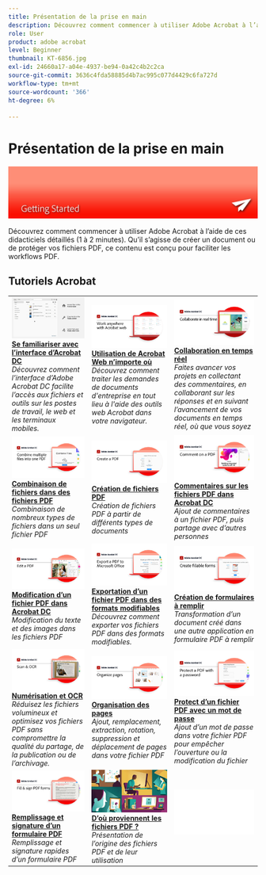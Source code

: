 ```yaml
---
title: Présentation de la prise en main
description: Découvrez comment commencer à utiliser Adobe Acrobat à l’aide de ces didacticiels détaillés (1 à 2 minutes)
role: User
product: adobe acrobat
level: Beginner
thumbnail: KT-6856.jpg
exl-id: 24660a17-a04e-4937-be94-0a42c4b2c2ca
source-git-commit: 3636c4fda58885d4b7ac995c077d4429c6fa727d
workflow-type: tm+mt
source-wordcount: '366'
ht-degree: 6%

---
```


# Présentation de la prise en main

![Image de prise en main d’Acrobat](../assets/Hero-GettingStarted.png)

Découvrez comment commencer à utiliser Adobe Acrobat à l’aide de ces didacticiels détaillés (1 à 2 minutes). Qu’il s’agisse de créer un document ou de protéger vos fichiers PDF, ce contenu est conçu pour faciliter les workflows PDF.

## Tutoriels Acrobat

<table style="table-layout:fixed">
<tr>
  <td>
    <a href="get-to-know-the-acrobat-dc-interface.md">
      <img alt="Découverte de l’interface Acrobat DC" src="../assets/Interface.jpg" />
    </a>
    <div>
    <a href="get-to-know-the-acrobat-dc-interface.md"><strong>Se familiariser avec l’interface d’Acrobat DC</strong></a>
    </div>
    <em>Découvrez comment l’interface d’Adobe Acrobat DC facilite l’accès aux fichiers et outils sur les postes de travail, le web et les terminaux mobiles.</em>
    <br>
  </td>
  <td>
    <a href="acrobatweb.md">
      <img alt="Utilisation de Acrobat Web n’importe où" src="../assets/Acrobatweb_1280.png" />
    </a>
    <div>
    <a href="acrobatweb.md"><strong>Utilisation de Acrobat Web n’importe où</strong></a>
    </div>
    <em>Découvrez comment traiter les demandes de documents d'entreprise en tout lieu à l'aide des outils web Acrobat dans votre navigateur.</em>
    <br>
  </td>
  <td>
    <a href="collaborate.md">
      <img alt="Collaboration en temps réel" src="../assets/Collaborate_1280.png" />
    </a>
    <div>
     <a href="collaborate.md"><strong>Collaboration en temps réel</strong></a>
    </div>
    <em>Faites avancer vos projets en collectant des commentaires, en collaborant sur les réponses et en suivant l’avancement de vos documents en temps réel, où que vous soyez</em>
    <br>
  </td>
</tr>
<tr>
  <td>
    <a href="combine-to-pdf.md">
      <img alt="Combine Files au format PDF" src="../assets/Combine.jpg" />
    </a>
    <div>
     <a href="combine-to-pdf.md"><strong>Combinaison de fichiers dans des fichiers PDF</strong></a>
    </div>
    <em>Combinaison de nombreux types de fichiers dans un seul fichier PDF</em>
    <br>
  </td>
  <td>
    <a href="create-pdf.md">
      <img alt="Création de fichiers PDF" src="../assets/Create.jpg" />
    </a>
    <div>
    <a href="create-pdf.md"><strong>Création de fichiers PDF</strong></a>
    </div>
    <em>Création de fichiers PDF à partir de différents types de documents</em>
    <br>
  </td>
  <td>
    <a href="comment-on-pdf-files.md">
      <img alt="Commentaires sur les fichiers PDF dans Acrobat DC" src="../assets/Comment.jpg" />
    </a>
    <div>
    <a href="comment-on-pdf-files.md"><strong>Commentaires sur les fichiers PDF dans Acrobat DC</strong></a>
    </div>
    <em>Ajout de commentaires à un fichier PDF, puis partage avec d’autres personnes</em>
    <br>
  </td>  
</tr>
<tr>
  <td>
    <a href="edit-pdf.md">
      <img alt="Modification d’un fichier PDF dans Acrobat DC" src="../assets/Edit.jpg" />
    </a>
    <div>
    <a href="edit-pdf.md"><strong>Modification d’un fichier PDF dans Acrobat DC</strong></a>
    </div>
    <em>Modification du texte et des images dans les fichiers PDF</em>
    <br>
  </td>
   <td>
    <a href="export-pdf.md">
      <img alt="Exportation d’un fichier PDF dans des formats modifiables" src="../assets/Export.jpg" />
    </a>
    <div>
    <a href="export-pdf.md"><strong>Exportation d’un fichier PDF dans des formats modifiables</strong></a>
    </div>
    <em>Découvrez comment exporter vos fichiers PDF dans des formats modifiables.</em>
    <br>
  </td>
  <td>
    <a href="create-fillable-forms.md">
      <img alt="Création de formulaires à remplir" src="../assets/Form.jpg" />
    </a>
    <div>
    <a href="create-fillable-forms.md"><strong>Création de formulaires à remplir</strong></a>
    </div>
    <em>Transformation d’un document créé dans une autre application en formulaire PDF à remplir</em>
    <br>
  </td>
</tr>
<tr>
  <td>
    <a href="scan-and-ocr.md">
      <img alt="Numérisation et OCR" src="../assets/Scan.jpg" />
    </a>
    <div>
    <a href="scan-and-ocr.md"><strong>Numérisation et OCR</strong></a>
    </div>
    <em>Réduisez les fichiers volumineux et optimisez vos fichiers PDF sans compromettre la qualité du partage, de la publication ou de l’archivage.</em>
    <br>
  </td>
  <td>
    <a href="organize.md">
      <img alt="Organisation des pages" src="../assets/Organize.jpg" />
    </a>
    <div>
    <a href="organize.md"><strong>Organisation des pages</strong></a>
    </div>
    <em>Ajout, remplacement, extraction, rotation, suppression et déplacement de pages dans votre fichier PDF</em>
    <br>
  </td>
  <td>
    <a href="password-protect.md">
      <img alt="Protect d’un fichier PDF avec un mot de passe" src="../assets/Protect.jpg" />
    </a>
    <div>
    <a href="password-protect.md"><strong>Protect d’un fichier PDF avec un mot de passe</strong></a>
    </div>
    <em>Ajout d’un mot de passe dans votre fichier PDF pour empêcher l’ouverture ou la modification du fichier</em>
    <br>
  </td>
</tr>
<tr>
  <td>
    <a href="fill-and-sign.md">
      <img alt="Remplissage et signature d’un formulaire PDF" src="../assets/FillSign.jpg" />
    </a>
    <div>
    <a href="fill-and-sign.md"><strong>Remplissage et signature d’un formulaire PDF</strong></a>
    </div>
    <em>Remplissage et signature rapides d’un formulaire PDF</em>
    <br>
  </td>
   <td>
    <a href="where-do-pdfs-come-from.md">
      <img alt="D’où proviennent les fichiers PDF ?" src="../assets/WherePDFs.jpg" />
    </a>
    <div>
    <a href="where-do-pdfs-come-from.md"><strong>D’où proviennent les fichiers PDF ?</strong></a>
    </div>
    <em>Présentation de l’origine des fichiers PDF et de leur utilisation</em>
    <br>
  </td>
  <td>
   <img alt="Espacement" src="../assets/Whitespacer.png" />
    <div>
    <br>
  </td>
</tr>
</table>
